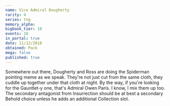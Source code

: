 ```yaml
---
name: Vice Admiral Dougherty
rarity: 4
series: tng
memory_alpha:
bigbook_tier: 10
events: 10
in_portal: true
date: 11/12/2018
obtained: Pack
mega: false
published: true
---
```


Somewhere out there, Dougherty and Ross are doing the Spiderman pointing meme as we speak. They're not just cut from the same cloth, they cuddle up together under that cloth at night. By the way, if you're looking for the Gauntlet-y one, that's Admiral Owen Paris. I know, I mix them up too. The secondary antagonist from Insurrection should be at best a secondary Behold choice unless he adds an additional Collection slot.
